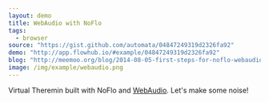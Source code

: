 ```yaml
---
layout: demo
title: WebAudio with NoFlo
tags:
  - browser
source: "https://gist.github.com/automata/04847249319d2326fa92"
demo: "http://app.flowhub.io/#example/04847249319d2326fa92"
blog: "http://meemoo.org/blog/2014-08-05-first-steps-for-noflo-webaudio"
image: /img/example/webaudio.png
---
```

Virtual Theremin built with NoFlo and [WebAudio](https://developer.mozilla.org/en-US/docs/Web/API/Web_Audio_API). Let's make some noise!
